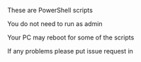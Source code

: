 These are PowerShell scripts

You do not need to run as admin

Your PC may reboot for some of the scripts

If any problems please put issue request in
